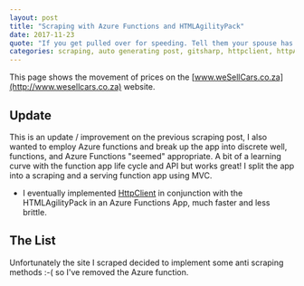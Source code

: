 ```yaml
---
layout: post 
title: "Scraping with Azure Functions and HTMLAgilityPack" 
date: 2017-11-23
quote: "If you get pulled over for speeding. Tell them your spouse has diarrhoea. — Phil Dunphy [Phil’s - osophy]"
categories: scraping, auto generating post, gitsharp, httpclient, httpAgilityPack, azure functions
---
```

This page shows the movement of prices on the [www.weSellCars.co.za](http://www.wesellcars.co.za) website.

## Update

This is an update / improvement on the previous scraping post, I also wanted to employ Azure functions and break up the app into discrete well, functions, and Azure Functions "seemed" appropriate. A bit of a learning curve with the function app life cycle and API but works great! I split the app into a scraping and a serving function app using MVC.

* I eventually implemented [HttpClient](https://msdn.microsoft.com/en-us/library/system.net.http.httpclient(v=vs.118).aspx) in conjunction with the HTMLAgilityPack in an Azure Functions App, much faster and less brittle.

<script>
  function resizeIframe(obj) {
    obj.style.height = obj.contentWindow.document.body.scrollHeight + 'px';
  }
</script>
## The List

Unfortunately the site I scraped decided to implement some anti scraping methods :-( so I've removed the Azure function.
	